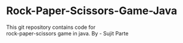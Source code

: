 # Rock-Paper-Scissors-Game-Java
This git repository contains code for <br> rock-paper-scissors game in java.
By - Sujit Parte
